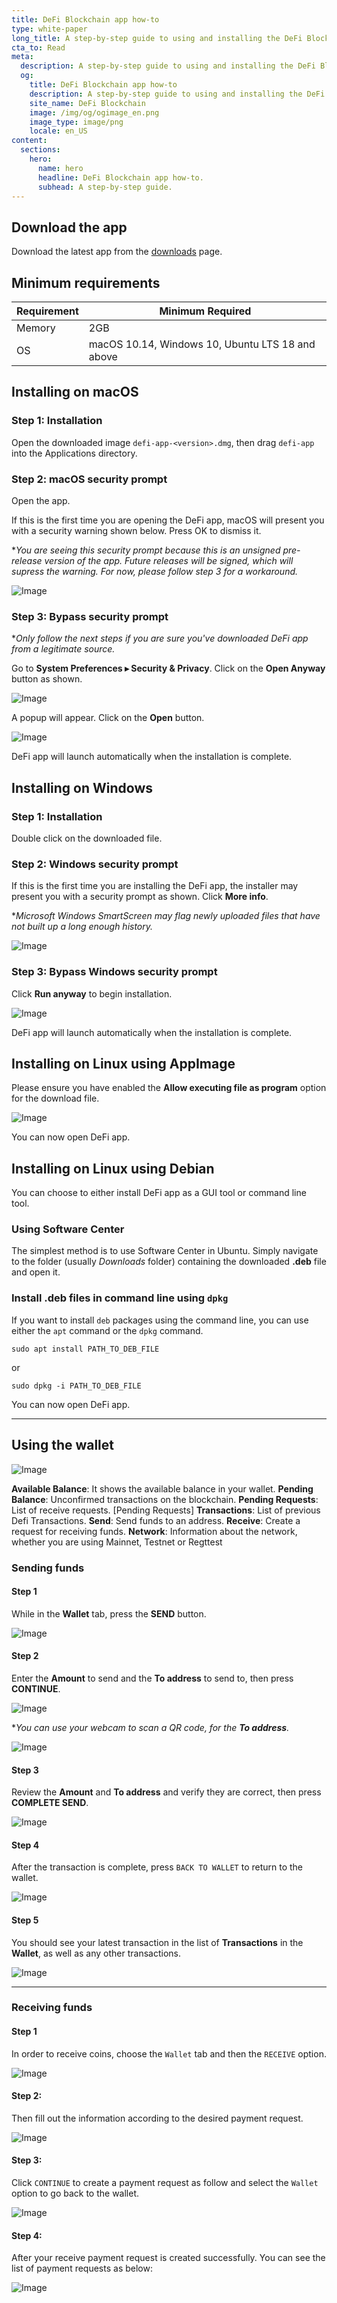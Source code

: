 ```yaml
---
title: DeFi Blockchain app how-to
type: white-paper
long_title: A step-by-step guide to using and installing the DeFi Blockchain app.
cta_to: Read
meta:
  description: A step-by-step guide to using and installing the DeFi Blockchain app.
  og:
    title: DeFi Blockchain app how-to
    description: A step-by-step guide to using and installing the DeFi Blockchain app.
    site_name: DeFi Blockchain
    image: /img/og/ogimage_en.png
    image_type: image/png
    locale: en_US
content:
  sections:
    hero:
      name: hero
      headline: DeFi Blockchain app how-to.
      subhead: A step-by-step guide.
---
```


## Download the app

Download the latest app from the [downloads](/downloads) page.

## Minimum requirements

| Requirement | Minimum Required |
|-|-|
| Memory | 2GB |
| OS | macOS 10.14, Windows 10, Ubuntu LTS 18 and above |

## Installing on macOS

### Step 1: Installation

Open the downloaded image `defi-app-<version>.dmg`, then drag `defi-app` into the Applications directory.

### Step 2: macOS security prompt

Open the app.

If this is the first time you are opening the DeFi app, macOS will present you with a security warning shown below. Press OK to dismiss it.

\**You are seeing this security prompt because this is an unsigned pre-release version of the app. Future releases will be signed, which will supress the warning. For now, please follow step 3 for a workaround.*

![Image](https://i.imgur.com/5t5nZy0.png)

### Step 3: Bypass security prompt

\**Only follow the next steps if you are sure you've downloaded DeFi app from a legitimate source.*

Go to **System Preferences ▸ Security & Privacy**. Click on the **Open Anyway** button as shown.

![Image](https://i.imgur.com/gD5aZzU.png)

A popup will appear. Click on the **Open** button.

![Image](https://i.imgur.com/nXXuEhV.png)

DeFi app will launch automatically when the installation is complete.

## Installing on Windows

### Step 1: Installation

Double click on the downloaded file.

### Step 2: Windows security prompt

If this is the first time you are installing the DeFi app, the installer may present you with a security prompt as shown. Click **More info**.

\**Microsoft Windows SmartScreen may flag newly uploaded files that have not built up a long enough history.*

![Image](https://i.imgur.com/CUmfPMS.png)

### Step 3: Bypass Windows security prompt

Click **Run anyway** to begin installation.

![Image](https://i.imgur.com/S7SFwms.png)

DeFi app will launch automatically when the installation is complete.

## Installing on Linux using AppImage

Please ensure you have enabled the **Allow executing file as program** option for the download file.

![Image](https://i.imgur.com/TU3ggCU.png)

You can now open DeFi app.

## Installing on Linux using Debian

You can choose to either install DeFi app as a GUI tool or command line tool.

### Using Software Center

The simplest method is to use Software Center in Ubuntu. Simply navigate to the folder (usually *Downloads* folder)  containing the downloaded **.deb** file and open it.

### Install .deb files in command line using `dpkg`

If you want to install `deb` packages using the command line, you can use either the `apt` command or the `dpkg` command.

```
sudo apt install PATH_TO_DEB_FILE
```

or

```
sudo dpkg -i PATH_TO_DEB_FILE
```


You can now open DeFi app.

---

## Using the wallet

![Image](https://i.imgur.com/esKfcAx.png)

**Available Balance**: It shows the available balance in your wallet.
**Pending Balance**: Unconfirmed transactions on the blockchain. 
**Pending Requests**: List of receive requests. [Pending Requests]
**Transactions**: List of previous Defi Transactions.
**Send**: Send funds to an address.
**Receive**: Create a request for receiving funds. 
**Network**: Information about the network, whether you are using Mainnet, Testnet or Regttest

### Sending funds

#### Step 1

While in the **Wallet** tab, press the **SEND** button.

![Image](https://i.imgur.com/55boez6.png)

#### Step 2

Enter the **Amount** to send and the **To address** to send to, then press **CONTINUE**.

![Image](https://i.imgur.com/3gu264s.png)

\**You can use your webcam to scan a QR code, for the **To address**.*

![Image](https://i.imgur.com/DDMTlxD.png)

#### Step 3

Review the **Amount** and **To address** and verify they are correct, then press **COMPLETE SEND**.

![Image](https://i.imgur.com/tyCgjJR.png)

#### Step 4

After the transaction is complete, press `BACK TO WALLET` to return to the wallet.

![Image](https://i.imgur.com/01mTGBu.png)

#### Step 5

You should see your latest transaction in the list of **Transactions** in the **Wallet**, as well as any other transactions.

![Image](https://i.imgur.com/Uu1Daom.png)

---

### Receiving funds

#### Step 1
In order to receive coins, choose the `Wallet` tab and then the `RECEIVE` option.

![Image](https://i.imgur.com/GC8CHeE.png)

#### Step 2:
Then fill out the information according to the desired payment request.

![Image](https://i.imgur.com/ZnlTYoe.png)

#### Step 3:

Click `CONTINUE` to create a payment request as follow and select the `Wallet` option to go back to the wallet.

![Image](https://i.imgur.com/iHxo1D2.png)

#### Step 4:

After your receive payment request is created successfully. You can see the list of payment requests as below:

![Image](https://i.imgur.com/ogVe0lA.png)